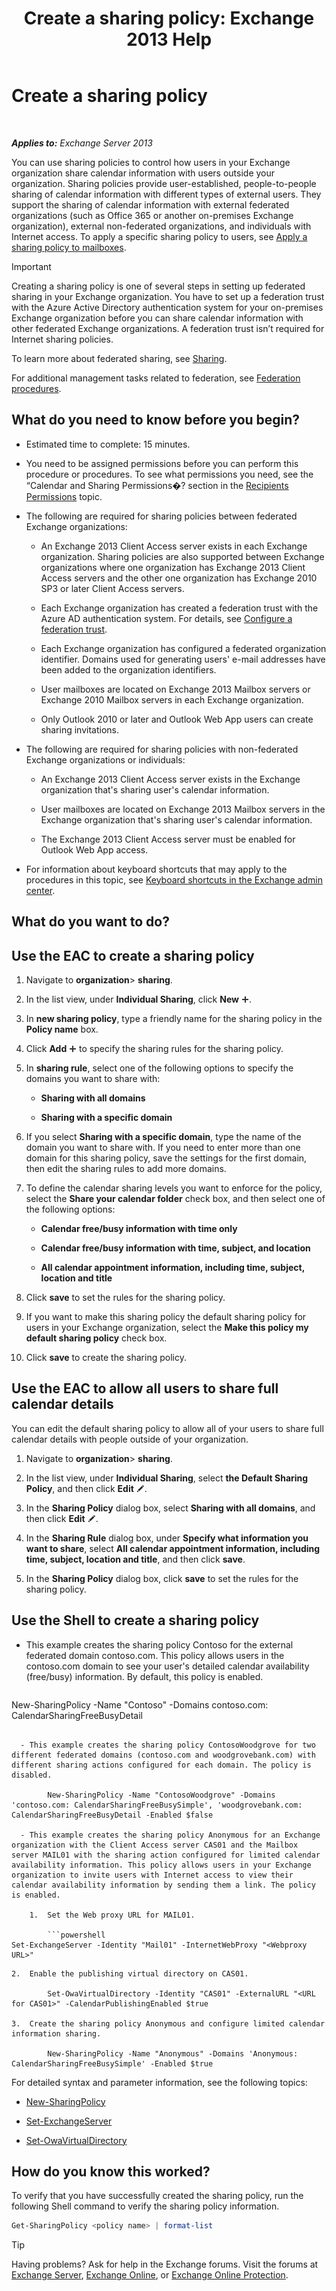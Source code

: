 ﻿---
title: 'Create a sharing policy: Exchange 2013 Help'
TOCTitle: Create a sharing policy
ms:assetid: cae8cab0-6265-448b-8add-5202cdb20678
ms:mtpsurl: https://technet.microsoft.com/en-us/library/JJ657494(v=EXCHG.150)
ms:contentKeyID: 49289410
ms.date: 12/09/2016
mtps_version: v=EXCHG.150
---

# Create a sharing policy

 

_**Applies to:** Exchange Server 2013_


You can use sharing policies to control how users in your Exchange organization share calendar information with users outside your organization. Sharing policies provide user-established, people-to-people sharing of calendar information with different types of external users. They support the sharing of calendar information with external federated organizations (such as Office 365 or another on-premises Exchange organization), external non-federated organizations, and individuals with Internet access. To apply a specific sharing policy to users, see [Apply a sharing policy to mailboxes](apply-a-sharing-policy-to-mailboxes-exchange-2013-help.md).


> [!IMPORTANT]
> Creating a sharing policy is one of several steps in setting up federated sharing in your Exchange organization. You have to set up a federation trust with the Azure Active Directory authentication system for your on-premises Exchange organization before you can share calendar information with other federated Exchange organizations. A federation trust isn’t required for Internet sharing policies.



To learn more about federated sharing, see [Sharing](sharing-exchange-2013-help.md).

For additional management tasks related to federation, see [Federation procedures](federation-procedures-exchange-2013-help.md).

## What do you need to know before you begin?

  - Estimated time to complete: 15 minutes.

  - You need to be assigned permissions before you can perform this procedure or procedures. To see what permissions you need, see the “Calendar and Sharing Permissions�? section in the [Recipients Permissions](recipients-permissions-exchange-2013-help.md) topic.

  - The following are required for sharing policies between federated Exchange organizations:
    
      - An Exchange 2013 Client Access server exists in each Exchange organization. Sharing policies are also supported between Exchange organizations where one organization has Exchange 2013 Client Access servers and the other one organization has Exchange 2010 SP3 or later Client Access servers.
    
      - Each Exchange organization has created a federation trust with the Azure AD authentication system. For details, see [Configure a federation trust](configure-a-federation-trust-exchange-2013-help.md).
    
      - Each Exchange organization has configured a federated organization identifier. Domains used for generating users' e-mail addresses have been added to the organization identifiers.
    
      - User mailboxes are located on Exchange 2013 Mailbox servers or Exchange 2010 Mailbox servers in each Exchange organization.
    
      - Only Outlook 2010 or later and Outlook Web App users can create sharing invitations.

  - The following are required for sharing policies with non-federated Exchange organizations or individuals:
    
      - An Exchange 2013 Client Access server exists in the Exchange organization that's sharing user's calendar information.
    
      - User mailboxes are located on Exchange 2013 Mailbox servers in the Exchange organization that's sharing user's calendar information.
    
      - The Exchange 2013 Client Access server must be enabled for Outlook Web App access.

  - For information about keyboard shortcuts that may apply to the procedures in this topic, see [Keyboard shortcuts in the Exchange admin center](keyboard-shortcuts-in-the-exchange-admin-center-exchange-online-protection-help.md).

## What do you want to do?

## Use the EAC to create a sharing policy

1.  Navigate to **organization**\> **sharing**.

2.  In the list view, under **Individual Sharing**, click **New** ![Add Icon](images/JJ218640.c1e75329-d6d7-4073-a27d-498590bbb558(EXCHG.150).gif "Add Icon").

3.  In **new sharing policy**, type a friendly name for the sharing policy in the **Policy name** box.

4.  Click **Add** ![Add Icon](images/JJ218640.c1e75329-d6d7-4073-a27d-498590bbb558(EXCHG.150).gif "Add Icon") to specify the sharing rules for the sharing policy.

5.  In **sharing rule**, select one of the following options to specify the domains you want to share with:
    
      - **Sharing with all domains**
    
      - **Sharing with a specific domain**

6.  If you select **Sharing with a specific domain**, type the name of the domain you want to share with. If you need to enter more than one domain for this sharing policy, save the settings for the first domain, then edit the sharing rules to add more domains.

7.  To define the calendar sharing levels you want to enforce for the policy, select the **Share your calendar folder** check box, and then select one of the following options:
    
      - **Calendar free/busy information with time only**
    
      - **Calendar free/busy information with time, subject, and location**
    
      - **All calendar appointment information, including time, subject, location and title**

8.  Click **save** to set the rules for the sharing policy.

9.  If you want to make this sharing policy the default sharing policy for users in your Exchange organization, select the **Make this policy my default sharing policy** check box.

10. Click **save** to create the sharing policy.

## Use the EAC to allow all users to share full calendar details

You can edit the default sharing policy to allow all of your users to share full calendar details with people outside of your organization.

1.  Navigate to **organization**\> **sharing**.

2.  In the list view, under **Individual Sharing**, select **the Default Sharing Policy**, and then click **Edit** ![Edit icon](images/JJ218640.6f53ccb2-1f13-4c02-bea0-30690e6ea71d(EXCHG.150).gif "Edit icon").

3.  In the **Sharing Policy** dialog box, select **Sharing with all domains**, and then click **Edit** ![Edit icon](images/JJ218640.6f53ccb2-1f13-4c02-bea0-30690e6ea71d(EXCHG.150).gif "Edit icon").

4.  In the **Sharing Rule** dialog box, under **Specify what information you want to share**, select **All calendar appointment information, including time, subject, location and title**, and then click **save**.

5.  In the **Sharing Policy** dialog box, click **save** to set the rules for the sharing policy.

## Use the Shell to create a sharing policy

  - This example creates the sharing policy Contoso for the external federated domain contoso.com. This policy allows users in the contoso.com domain to see your user's detailed calendar availability (free/busy) information. By default, this policy is enabled.
    
    ```powershell
New-SharingPolicy -Name "Contoso" -Domains contoso.com: CalendarSharingFreeBusyDetail
```

  - This example creates the sharing policy ContosoWoodgrove for two different federated domains (contoso.com and woodgrovebank.com) with different sharing actions configured for each domain. The policy is disabled.
    
        New-SharingPolicy -Name "ContosoWoodgrove" -Domains 'contoso.com: CalendarSharingFreeBusySimple', 'woodgrovebank.com: CalendarSharingFreeBusyDetail -Enabled $false

  - This example creates the sharing policy Anonymous for an Exchange organization with the Client Access server CAS01 and the Mailbox server MAIL01 with the sharing action configured for limited calendar availability information. This policy allows users in your Exchange organization to invite users with Internet access to view their calendar availability information by sending them a link. The policy is enabled.
    
    1.  Set the Web proxy URL for MAIL01.
        
        ```powershell
Set-ExchangeServer -Identity "Mail01" -InternetWebProxy "<Webproxy URL>"
```
    
    2.  Enable the publishing virtual directory on CAS01.
        
            Set-OwaVirtualDirectory -Identity "CAS01" -ExternalURL "<URL for CAS01>" -CalendarPublishingEnabled $true
    
    3.  Create the sharing policy Anonymous and configure limited calendar information sharing.
        
            New-SharingPolicy -Name "Anonymous" -Domains 'Anonymous: CalendarSharingFreeBusySimple' -Enabled $true

For detailed syntax and parameter information, see the following topics:

  - [New-SharingPolicy](https://technet.microsoft.com/en-us/library/dd298186\(v=exchg.150\))

  - [Set-ExchangeServer](https://technet.microsoft.com/en-us/library/bb123716\(v=exchg.150\))

  - [Set-OwaVirtualDirectory](https://technet.microsoft.com/en-us/library/bb123515\(v=exchg.150\))

## How do you know this worked?

To verify that you have successfully created the sharing policy, run the following Shell command to verify the sharing policy information.

```powershell
Get-SharingPolicy <policy name> | format-list
```


> [!TIP]
> Having problems? Ask for help in the Exchange forums. Visit the forums at <A href="https://go.microsoft.com/fwlink/p/?linkid=60612">Exchange Server</A>, <A href="https://go.microsoft.com/fwlink/p/?linkid=267542">Exchange Online</A>, or <A href="https://go.microsoft.com/fwlink/p/?linkid=285351">Exchange Online Protection</A>.


